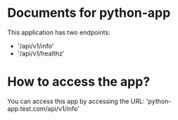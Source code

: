# Documents for python-app

This application has two endpoints:
- '/api/v1/info'
- '/api/v1/healthz'


# How to access the app?

You can access this app by accessing the URL: 'python-app.test.com/api/v1/info'
